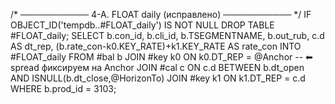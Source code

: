 /* ─────────── 4-A. FLOAT daily (исправлено) ─────────── */
IF OBJECT_ID('tempdb..#FLOAT_daily') IS NOT NULL DROP TABLE #FLOAT_daily;
SELECT  b.con_id,
        b.cli_id,
        b.TSEGMENTNAME,
        b.out_rub,
        c.d                                      AS dt_rep,
        (b.rate_con-k0.KEY_RATE)+k1.KEY_RATE     AS rate_con
INTO    #FLOAT_daily
FROM    #bal b
JOIN    #key k0 ON k0.DT_REP = @Anchor          -- ⬅ spread фиксируем на Anchor
JOIN    #cal c  ON c.d BETWEEN b.dt_open AND ISNULL(b.dt_close,@HorizonTo)
JOIN    #key k1 ON k1.DT_REP = c.d
WHERE   b.prod_id = 3103;
